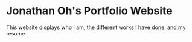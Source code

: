 Jonathan Oh's Portfolio Website
=======

This website displays who I am, the different works I have done, and my resume.
